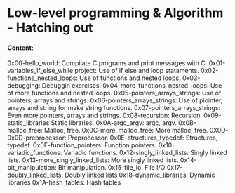 # Low-level programming & Algorithm - Hatching out

#### Content:

0x00-hello_world: Compilate C programs and print messages with C.
0x01-variables_if_else_while project: Use of if else and loop stataments.
0x02-functions_nested_loops: Use of functions and nested loops.
0x03-debugging: Debuggin exercises.
0x04-more_functions_nested_loops: Use of more functions and nested loops.
0x05-pointers_arrays_strings: Use of pointers, arrays and strings.
0x06-pointers_arrays_strings: Use of piointer, arrays and string for make string functions.
0x07-pointers_arrays_strings: Even more pointers, arrays and strings.
0x08-recursion: Recursion.
0x09-static_libraries Static libraries.
0x0A-argc_argv: argc, argv.
0x0B-malloc_free: Malloc, free.
0x0C-more_malloc_free: More malloc, free.
0X0D-0x0D-preprocessor: Preprocessor.
0x0E-structures_typedef: Structures, typedef.
0x0F-function_pointers: Function pointers.
0x10-variadic_functions: Variadic functions.
0x12-singly_linked_lists: Singly linked lists.
0x13-more_singly_linked_lists: More singly linked lists.
0x14-bit_manipulation: Bit manipulation.
0x15-file_io: File I/O
0x17-doubly_linked_lists: Doubly linked lists
0x18-dynamic_libraries: Dynamic libraries
0x1A-hash_tables: Hash tables
